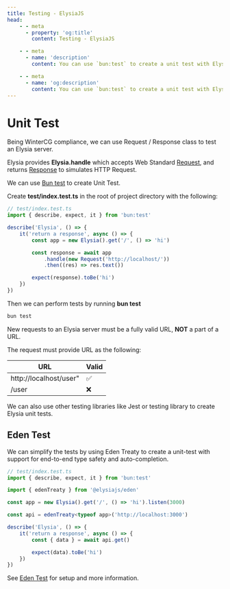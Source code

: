 ```yaml
---
title: Testing - ElysiaJS
head:
    - - meta
      - property: 'og:title'
        content: Testing - ElysiaJS

    - - meta
      - name: 'description'
        content: You can use `bun:test` to create a unit test with Elysia. Elysia instance has a `handle` method that accepts `Request` and will return a `Response`, the same as creating an HTTP request.

    - - meta
      - name: 'og:description'
        content: You can use `bun:test` to create a unit test with Elysia. Elysia instance has a `handle` method that accepts `Request` and will return a `Response`, the same as creating an HTTP request.
---
```


# Unit Test

Being WinterCG compliance, we can use Request / Response class to test an Elysia server.

Elysia provides **Elysia.handle** which accepts Web Standard [Request](https://developer.mozilla.org/en-US/docs/Web/API/Request), and returns [Response](https://developer.mozilla.org/en-US/docs/Web/API/Response) to simulates HTTP Request.

We can use [Bun test](https://bun.sh/guides/test/watch-mode) to create Unit Test.

Create **test/index.test.ts** in the root of project directory with the following:

```typescript
// test/index.test.ts
import { describe, expect, it } from 'bun:test'

describe('Elysia', () => {
    it('return a response', async () => {
        const app = new Elysia().get('/', () => 'hi')

        const response = await app
            .handle(new Request('http://localhost/'))
            .then((res) => res.text())

        expect(response).toBe('hi')
    })
})
```

Then we can perform tests by running **bun test**

```bash
bun test
```

New requests to an Elysia server must be a fully valid URL, **NOT** a part of a URL.

The request must provide URL as the following:

| URL                    | Valid |
| ---------------------- | ----- |
| http://localhost/user" | ✅    |
| /user                  | ❌    |

We can also use other testing libraries like Jest or testing library to create Elysia unit tests.

## Eden Test

We can simplify the tests by using Eden Treaty to create a unit-test with support for end-to-end type safety and auto-completion.

```typescript
// test/index.test.ts
import { describe, expect, it } from 'bun:test'

import { edenTreaty } from '@elysiajs/eden'

const app = new Elysia().get('/', () => 'hi').listen(3000)

const api = edenTreaty<typeof app>('http://localhost:3000')

describe('Elysia', () => {
    it('return a response', async () => {
        const { data } = await api.get()

        expect(data).toBe('hi')
    })
})
```

See [Eden Test](/en/eden/test) for setup and more information.
